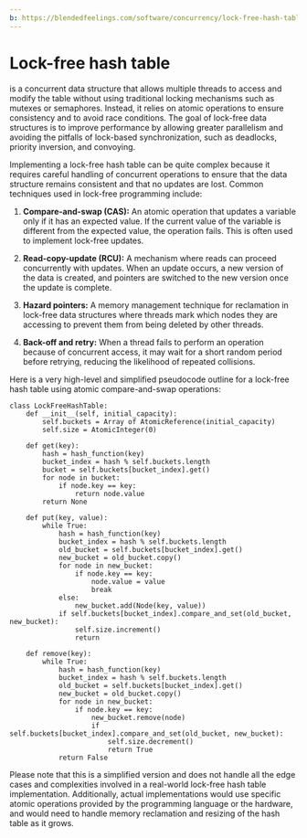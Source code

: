 ```yaml
---
b: https://blendedfeelings.com/software/concurrency/lock-free-hash-table.md
---
```


# Lock-free hash table 
is a concurrent data structure that allows multiple threads to access and modify the table without using traditional locking mechanisms such as mutexes or semaphores. Instead, it relies on atomic operations to ensure consistency and to avoid race conditions. The goal of lock-free data structures is to improve performance by allowing greater parallelism and avoiding the pitfalls of lock-based synchronization, such as deadlocks, priority inversion, and convoying.

Implementing a lock-free hash table can be quite complex because it requires careful handling of concurrent operations to ensure that the data structure remains consistent and that no updates are lost. Common techniques used in lock-free programming include:

1. **Compare-and-swap (CAS):** An atomic operation that updates a variable only if it has an expected value. If the current value of the variable is different from the expected value, the operation fails. This is often used to implement lock-free updates.

2. **Read-copy-update (RCU):** A mechanism where reads can proceed concurrently with updates. When an update occurs, a new version of the data is created, and pointers are switched to the new version once the update is complete.

3. **Hazard pointers:** A memory management technique for reclamation in lock-free data structures where threads mark which nodes they are accessing to prevent them from being deleted by other threads.

4. **Back-off and retry:** When a thread fails to perform an operation because of concurrent access, it may wait for a short random period before retrying, reducing the likelihood of repeated collisions.

Here is a very high-level and simplified pseudocode outline for a lock-free hash table using atomic compare-and-swap operations:

```pseudocode
class LockFreeHashTable:
    def __init__(self, initial_capacity):
        self.buckets = Array of AtomicReference(initial_capacity)
        self.size = AtomicInteger(0)

    def get(key):
        hash = hash_function(key)
        bucket_index = hash % self.buckets.length
        bucket = self.buckets[bucket_index].get()
        for node in bucket:
            if node.key == key:
                return node.value
        return None

    def put(key, value):
        while True:
            hash = hash_function(key)
            bucket_index = hash % self.buckets.length
            old_bucket = self.buckets[bucket_index].get()
            new_bucket = old_bucket.copy()
            for node in new_bucket:
                if node.key == key:
                    node.value = value
                    break
            else:
                new_bucket.add(Node(key, value))
            if self.buckets[bucket_index].compare_and_set(old_bucket, new_bucket):
                self.size.increment()
                return

    def remove(key):
        while True:
            hash = hash_function(key)
            bucket_index = hash % self.buckets.length
            old_bucket = self.buckets[bucket_index].get()
            new_bucket = old_bucket.copy()
            for node in new_bucket:
                if node.key == key:
                    new_bucket.remove(node)
                    if self.buckets[bucket_index].compare_and_set(old_bucket, new_bucket):
                        self.size.decrement()
                        return True
            return False
```

Please note that this is a simplified version and does not handle all the edge cases and complexities involved in a real-world lock-free hash table implementation. Additionally, actual implementations would use specific atomic operations provided by the programming language or the hardware, and would need to handle memory reclamation and resizing of the hash table as it grows.